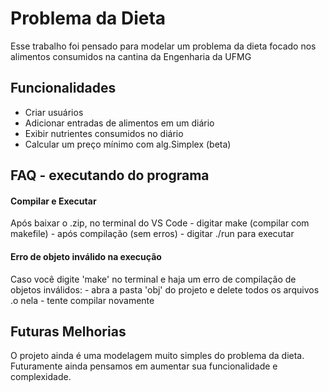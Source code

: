 
# Problema da Dieta

Esse trabalho foi pensado para modelar um problema da dieta focado nos alimentos consumidos na cantina da Engenharia da UFMG

## Funcionalidades

- Criar usuários
- Adicionar entradas de alimentos em um diário
- Exibir nutrientes consumidos no diário
- Calcular um preço mínimo com alg.Simplex (beta)


## FAQ - executando do programa

#### Compilar e Executar

Após baixar o .zip, no terminal do VS Code
    - digitar make (compilar com makefile)
    - após compilação (sem erros)
        - digitar ./run para executar

#### Erro de objeto inválido na execução

Caso você digite 'make' no terminal e haja um erro de compilação de objetos inválidos:
    - abra a pasta 'obj' do projeto e delete todos os arquivos .o nela
    - tente compilar novamente




## Futuras Melhorias

O projeto ainda é uma modelagem muito simples do problema da dieta.
Futuramente ainda pensamos em aumentar sua funcionalidade e complexidade.



